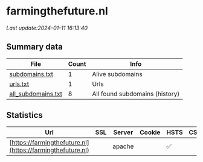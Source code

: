 # farmingthefuture.nl
*Last update:2024-01-11 16:13:40*
## Summary data
| File       | Count | Info |
|------------|-------|------|
|[subdomains.txt](/data/farmingthefuture/subdomains.txt)|1|Alive subdomains|
|[urls.txt](/data/farmingthefuture/urls.txt)|1|Urls|
|[all_subdomains.txt](/data/farmingthefuture/all_subdomains.txt)|8|All found subdomains (history)|
## Statistics
| Url | SSL | Server | Cookie | HSTS | CSP | XFO | XXP | RP | Tech |
|------------|-------|------|------|------|------|------|------|------|------|
|[https://farmingthefuture.nl](https://farmingthefuture.nl)| |apache| |:white_check_mark: | |:warning: |:white_check_mark: |:white_check_mark: |:white_check_mark: |Apache HTTP Server D...|